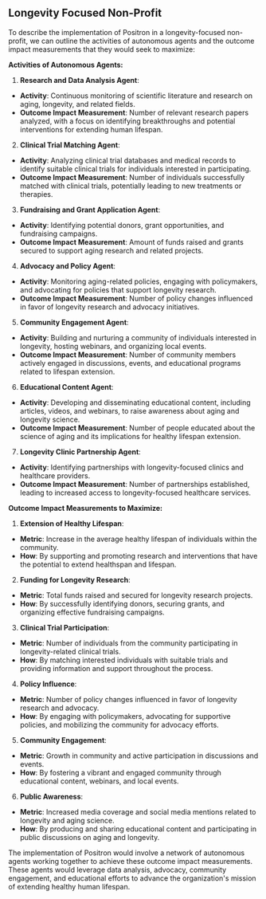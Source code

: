 ## Longevity Focused Non-Profit

To describe the implementation of Positron in a longevity-focused non-profit, we can outline the activities of autonomous agents and the outcome impact measurements that they would seek to maximize:

**Activities of Autonomous Agents:**

1. **Research and Data Analysis Agent**:

- **Activity**: Continuous monitoring of scientific literature and research on aging, longevity, and related fields.
- **Outcome Impact Measurement**: Number of relevant research papers analyzed, with a focus on identifying breakthroughs and potential interventions for extending human lifespan.

2. **Clinical Trial Matching Agent**:

- **Activity**: Analyzing clinical trial databases and medical records to identify suitable clinical trials for individuals interested in participating.
- **Outcome Impact Measurement**: Number of individuals successfully matched with clinical trials, potentially leading to new treatments or therapies.

3. **Fundraising and Grant Application Agent**:

- **Activity**: Identifying potential donors, grant opportunities, and fundraising campaigns.
- **Outcome Impact Measurement**: Amount of funds raised and grants secured to support aging research and related projects.

4. **Advocacy and Policy Agent**:

- **Activity**: Monitoring aging-related policies, engaging with policymakers, and advocating for policies that support longevity research.
- **Outcome Impact Measurement**: Number of policy changes influenced in favor of longevity research and advocacy initiatives.

5. **Community Engagement Agent**:

- **Activity**: Building and nurturing a community of individuals interested in longevity, hosting webinars, and organizing local events.
- **Outcome Impact Measurement**: Number of community members actively engaged in discussions, events, and educational programs related to lifespan extension.

6. **Educational Content Agent**:

- **Activity**: Developing and disseminating educational content, including articles, videos, and webinars, to raise awareness about aging and longevity science.
- **Outcome Impact Measurement**: Number of people educated about the science of aging and its implications for healthy lifespan extension.

7. **Longevity Clinic Partnership Agent**:

- **Activity**: Identifying partnerships with longevity-focused clinics and healthcare providers.
- **Outcome Impact Measurement**: Number of partnerships established, leading to increased access to longevity-focused healthcare services.

**Outcome Impact Measurements to Maximize:**

1. **Extension of Healthy Lifespan**:

- **Metric**: Increase in the average healthy lifespan of individuals within the community.
- **How**: By supporting and promoting research and interventions that have the potential to extend healthspan and lifespan.

2. **Funding for Longevity Research**:

- **Metric**: Total funds raised and secured for longevity research projects.
- **How**: By successfully identifying donors, securing grants, and organizing effective fundraising campaigns.

3. **Clinical Trial Participation**:

- **Metric**: Number of individuals from the community participating in longevity-related clinical trials.
- **How**: By matching interested individuals with suitable trials and providing information and support throughout the process.

4. **Policy Influence**:

- **Metric**: Number of policy changes influenced in favor of longevity research and advocacy.
- **How**: By engaging with policymakers, advocating for supportive policies, and mobilizing the community for advocacy efforts.

5. **Community Engagement**:

- **Metric**: Growth in community and active participation in discussions and events.
- **How**: By fostering a vibrant and engaged community through educational content, webinars, and local events.

6. **Public Awareness**:

- **Metric**: Increased media coverage and social media mentions related to longevity and aging science.
- **How**: By producing and sharing educational content and participating in public discussions on aging and longevity.

The implementation of Positron would involve a network of autonomous agents working together to achieve these outcome impact measurements. These agents would leverage data analysis, advocacy, community engagement, and educational efforts to advance the organization's mission of extending healthy human lifespan.
